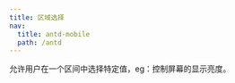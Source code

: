 ```yaml
---
title: 区域选择
nav:
  title: antd-mobile
  path: /antd
---
```


允许用户在一个区间中选择特定值，eg：控制屏幕的显示亮度。

<code src="./demo/basic.tsx" />

<API/>
